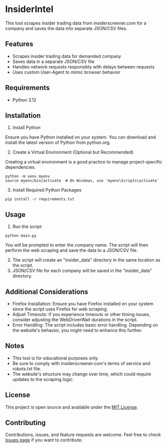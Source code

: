 # InsiderIntel

This tool scrapes insider trading data from insiderscreener.com for a company and saves the data into separate JSON/CSV files.

## Features

- Scrapes insider trading data for demanded company
- Saves data in a separate JSON/CSV file
- Handles network requests responsibly with delays between requests
- Uses custom User-Agent to mimic browser behavior

## Requirements

- Python 3.12

## Installation

1. Install Python

Ensure you have Python installed on your system. You can download and install the latest version of Python from python.org.

2. Create a Virtual Environment (Optional but Recommended)

Creating a virtual environment is a good practice to manage project-specific dependencies.

```
python -m venv myenv
source myenv/bin/activate  # On Windows, use `myenv\Scripts\activate`
```

3. Install Required Python Packages

```
pip install -r requirements.txt
```

## Usage

1. Run the script:

```
python main.py
```

You will be prompted to enter the company name. The script will then perform the web scraping and save the data to a JSON/CSV file.

2. The script will create an "insider_data" directory in the same location as the script.
3. JSON/CSV file for each company will be saved in the "insider_data" directory.

## Additional Considerations

- Firefox Installation: Ensure you have Firefox installed on your system since the script uses Firefox for web scraping.
- Adjust Timeouts: If you experience timeouts or other timing issues, consider adjusting the WebDriverWait durations in the script.
- Error Handling: The script includes basic error handling. Depending on the website's behavior, you might need to enhance this further.

## Notes

- This tool is for educational purposes only.
- Be sure to comply with insiderscreener.com's terms of service and robots.txt file.
- The website's structure may change over time, which could require updates to the scraping logic.

## License

This project is open source and available under the [MIT License](LICENSE).

## Contributing

Contributions, issues, and feature requests are welcome. Feel free to check [issues page](https://github.com/floatingmess06/insider-data-scraper/issues) if you want to contribute.


